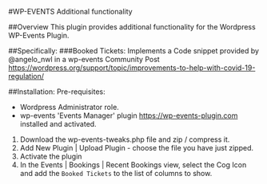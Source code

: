 #WP-EVENTS Additional functionality

##Overview
This plugin provides additional functionality for the Wordpress WP-Events Plugin.

##Specifically:
###Booked Tickets:
Implements a Code snippet provided by @angelo_nwl in a wp-events Community Post https://wordpress.org/support/topic/improvements-to-help-with-covid-19-regulation/

##Installation:
Pre-requisites:
* Wordpress Administrator role.
* wp-events 'Events Manager' plugin https://wp-events-plugin.com installed and activated.

1. Download the wp-events-tweaks.php file and zip / compress it.
2. Add New Plugin | Upload Plugin  - choose the file you have just zipped.
3. Activate the plugin
4. In the Events | Bookings | Recent Bookings view, select the Cog Icon and add the `Booked Tickets` to the list of columns to show.


